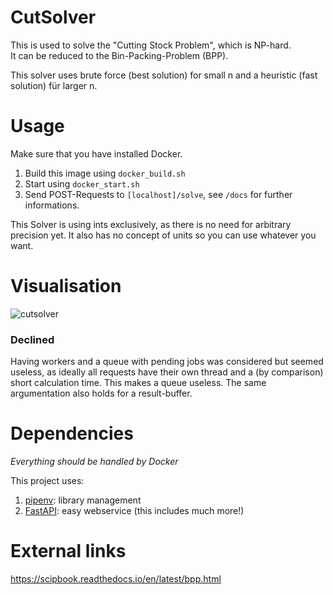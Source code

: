 # CutSolver

This is used to solve the "Cutting Stock Problem", which is NP-hard.  
It can be reduced to the Bin-Packing-Problem (BPP).

This solver uses brute force (best solution) for small n and a heuristic (fast solution) für larger n.

# Usage
Make sure that you have installed Docker.  

1. Build this image using `docker_build.sh`
1. Start using `docker_start.sh`
1. Send POST-Requests to `[localhost]/solve`, see `/docs` for further informations.

This Solver is using ints exclusively, as there is no need for arbitrary precision yet. 
It also has no concept of units so you can use whatever you want.

# Visualisation

![cutsolver](https://user-images.githubusercontent.com/25404728/53304884-fb9c4980-387a-11e9-9a49-330369befc44.png)

### Declined
Having workers and a queue with pending jobs was considered but seemed useless, 
as ideally all requests have their own thread and a (by comparison) short calculation time.
This makes a queue useless. The same argumentation also holds for a result-buffer.

# Dependencies
*Everything should be handled by Docker*

This project uses:
1. [pipenv](https://github.com/pypa/pipenv): library management
1. [FastAPI](https://github.com/tiangolo/fastapi): easy webservice (this includes much more!)

# External links
https://scipbook.readthedocs.io/en/latest/bpp.html


